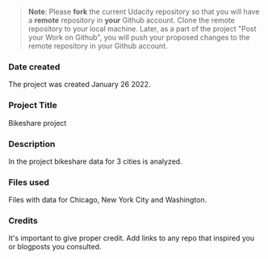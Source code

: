 >**Note**: Please **fork** the current Udacity repository so that you will have a **remote** repository in **your** Github account. Clone the remote repository to your local machine. Later, as a part of the project "Post your Work on Github", you will push your proposed changes to the remote repository in your Github account.

### Date created
The project was created January 26 2022.

### Project Title
Bikeshare project

### Description
In the project bikeshare data for 3 cities is analyzed.

### Files used
Files with data for Chicago, New York City and Washington.

### Credits
It's important to give proper credit. Add links to any repo that inspired you or blogposts you consulted.
